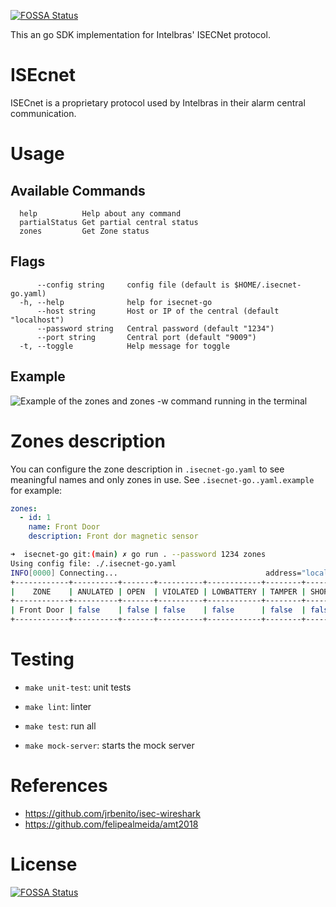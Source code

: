 [![FOSSA Status](https://app.fossa.com/api/projects/git%2Bgithub.com%2Fthspinto%2Fisecnet-go.svg?type=shield)](https://app.fossa.com/projects/git%2Bgithub.com%2Fthspinto%2Fisecnet-go?ref=badge_shield)

This an go SDK implementation for Intelbras' ISECNet protocol.

# ISEcnet

ISECnet is a proprietary protocol used by Intelbras in their alarm central communication.

# Usage

## Available Commands

```
  help          Help about any command
  partialStatus Get partial central status
  zones         Get Zone status
```

## Flags

```
      --config string     config file (default is $HOME/.isecnet-go.yaml)
  -h, --help              help for isecnet-go
      --host string       Host or IP of the central (default "localhost")
      --password string   Central password (default "1234")
      --port string       Central port (default "9009")
  -t, --toggle            Help message for toggle
```

## Example

![Example of the zones and zones -w command running in the terminal](./img/zones.gif)

# Zones description

You can configure the zone description in `.isecnet-go.yaml` to see meaningful names and only zones in use. See `.isecnet-go..yaml.example` for example:

```yaml
zones:
  - id: 1
    name: Front Door
    description: Front dor magnetic sensor

```

```bash
➜  isecnet-go git:(main) ✗ go run . --password 1234 zones
Using config file: ./.isecnet-go.yaml
INFO[0000] Connecting...                                 address="localhost:9009"
+------------+----------+-------+----------+------------+--------+---------------+
|    ZONE    | ANULATED | OPEN  | VIOLATED | LOWBATTERY | TAMPER | SHORT CIRCUIT |
+------------+----------+-------+----------+------------+--------+---------------+
| Front Door | false    | false | false    | false      | false  | false         |
+------------+----------+-------+----------+------------+--------+---------------+
```

# Testing

* `make unit-test`: unit tests

* `make lint`: linter

* `make test`: run all

* `make mock-server`: starts the mock server


# References

* https://github.com/jrbenito/isec-wireshark
* https://github.com/felipealmeida/amt2018

# License
[![FOSSA Status](https://app.fossa.com/api/projects/git%2Bgithub.com%2Fthspinto%2Fisecnet-go.svg?type=large)](https://app.fossa.com/projects/git%2Bgithub.com%2Fthspinto%2Fisecnet-go?ref=badge_large)

